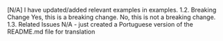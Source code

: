 [N/A] I have updated/added relevant examples in examples.
1.2. Breaking Change
 Yes, this is a breaking change.
 No, this is not a breaking change.
1.3. Related Issues
N/A - just created a Portuguese version of the README.md file for translation
